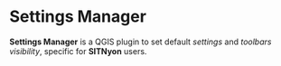 Settings Manager
================

**Settings Manager** is a QGIS plugin to set default *settings* and *toolbars visibility*, specific for **SITNyon** users.
